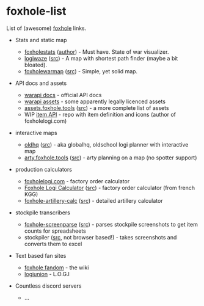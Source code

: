 # foxhole-list
List of (awesome) [foxhole](foxholegame.com) links. 

- Stats and static map
  - [foxholestats](https://foxholestats.com) ([author](https://github.com/hayden-t)) - Must have. State of war visualizer.
  - [logiwaze](https://logiwaze.com) ([src](https://github.com/NoUDerp/logiwaze)) - A map with shortest path finder (maybe a bit bloated).
  - [foxholewarmap](https://foxholeglobal.com/map/) ([src](https://github.com/Sethfire/foxhole-war-map)) - Simple, yet solid map.

- API docs and assets
  - [warapi docs](https://github.com/clapfoot/warapi) - official API docs
  - [warapi assets](https://github.com/the-fellowship-of-the-warapi/Assets) - some apparently legally licenced assets
  - [assets.foxhole.tools](https://assets.foxhole.tools) ([src](https://github.com/foxholetools/assets)) - a more complete list of assets
  - WIP [item API](https://github.com/joshuaHallee/foxhole-item-api) - repo with item definition and icons (author of foxholelogi.com)

- interactive maps
  - [oldhq](https://oldhq.3sp-foxhole.de) ([src](https://github.com/illmaren/FHGHQ)) - aka globalhq, oldschool logi planner with interactive map
  - [arty.foxhole.tools](https://arty.foxhole.tools) ([src](https://github.com/foxholetools/arty)) - arty planning on a map (no spotter support)

- production calculators
  - [foxholelogi.com](https://foxholelogi.com) - factory order calculator
  - [Foxhole Logi Calculator](https://nicolasbarlogis.github.io/foxhole-logi-calculator/) ([src](https://github.com/NicolasBarlogis/foxhole-logi-calculator)) - factory order calculator (from french KGG)
  - [foxhole-artillery-calc](https://earthgrazer.github.io/foxhole-artillery-calc/) ([src](https://github.com/earthgrazer/foxhole-artillery-calc)) - detailed artillery calculator

- stockpile transcribers
  - [foxhole-screenparse](https://pogobanane.de/foxhole-screenparse/) ([src](https://github.com/pogobanane/foxhole-screenparse)) - parses stockpile screenshots to get item counts for spreadsheets
  - stockpiler ([src](https://github.com/tehruttiger/Stockpiler), not browser based!) - takes screenshots and converts them to excel

- Text based fan sites
  - [foxhole fandom](https://foxhole.fandom.com) - the wiki
  - [logiunion](https://logiunion.com) - L.O.G.I

- Countless discord servers
  - ...
